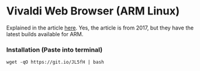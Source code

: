 # Vivaldi Web Browser (ARM Linux)

Explained in the article [here](https://vivaldi.com/blog/vivaldi-for-raspberry-pi/).
Yes, the article is from 2017, but they have the latest builds available for ARM.

### Installation (Paste into terminal)
```
wget -qO https://git.io/JL5fH | bash
```
